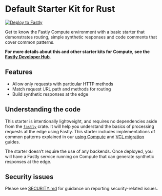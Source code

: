 # Default Starter Kit for Rust

[![Deploy to Fastly](https://deploy.edgecompute.app/button)](https://deploy.edgecompute.app/deploy)

Get to know the Fastly Compute environment with a basic starter that demonstrates routing, simple synthetic responses and code comments that cover common patterns.

**For more details about this and other starter kits for Compute, see the [Fastly Developer Hub](https://www.fastly.com/documentation/solutions/starters/)**.

## Features

- Allow only requests with particular HTTP methods
- Match request URL path and methods for routing
- Build synthetic responses at the edge

## Understanding the code

This starter is intentionally lightweight, and requires no dependencies aside from the [`fastly`](https://docs.rs/fastly) crate. It will help you understand the basics of processing requests at the edge using Fastly. This starter includes implementations of common patterns explained in our [using Compute](https://www.fastly.com/documentation/guides/compute/rust/) and [VCL migration](https://www.fastly.com/documentation/guides/compute/migrate/) guides.

The starter doesn't require the use of any backends. Once deployed, you will have a Fastly service running on Compute that can generate synthetic responses at the edge.

## Security issues

Please see [SECURITY.md](SECURITY.md) for guidance on reporting security-related issues.
